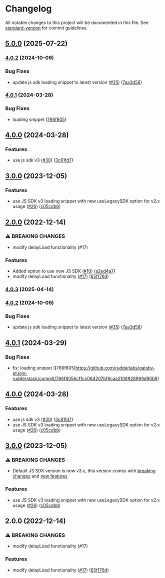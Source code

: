 # Changelog

All notable changes to this project will be documented in this file. See [standard-version](https://github.com/conventional-changelog/standard-version) for commit guidelines.

## [5.0.0](https://github.com/rudderlabs/gatsby-plugin-rudderstack/compare/v4.0.3...v5.0.0) (2025-07-22)

### [4.0.2](https://github.com/rudderlabs/gatsby-plugin-rudderstack/compare/v4.0.1...v4.0.2) (2024-10-09)


### Bug Fixes

* update js sdk loading snippet to latest version ([#35](https://github.com/rudderlabs/gatsby-plugin-rudderstack/issues/35)) ([7aa3d58](https://github.com/rudderlabs/gatsby-plugin-rudderstack/commit/7aa3d586e2d9a569a9609d7025ba6f7c6e3ba266))

### [4.0.1](https://github.com/rudderlabs/gatsby-plugin-rudderstack/compare/v4.0.0...v4.0.1) (2024-03-28)


### Bug Fixes

* loading snippet ([766f805](https://github.com/rudderlabs/gatsby-plugin-rudderstack/commit/766f8056cf1cc064207bf6caa2108928999d90b9))

## [4.0.0](https://github.com/rudderlabs/gatsby-plugin-rudderstack/compare/v3.0.0...v4.0.0) (2024-03-28)


### Features

* use js sdk v3 ([#30](https://github.com/rudderlabs/gatsby-plugin-rudderstack/issues/30)) ([3c81fd7](https://github.com/rudderlabs/gatsby-plugin-rudderstack/commit/3c81fd7eefefdf3afe1f8a28fd5a5eff7b6009c6))

## [3.0.0](https://github.com/rudderlabs/gatsby-plugin-rudderstack/compare/v2.0.0...v3.0.0) (2023-12-05)


### Features

* use JS SDK v3 loading snippet with new useLegacySDK option for v2.x usage ([#26](https://github.com/rudderlabs/gatsby-plugin-rudderstack/issues/26)) ([c05cdbb](https://github.com/rudderlabs/gatsby-plugin-rudderstack/commit/c05cdbb15ef5fb6862d7d9804e980219d7ab6fe3))

## [2.0.0](https://github.com/rudderlabs/gatsby-plugin-rudderstack/compare/a2ed4a794130f7a0dd783f42c1107aa44089a45c...v2.0.0) (2022-12-14)


### ⚠ BREAKING CHANGES

* modify delayLoad functionality (#17)

### Features

* Added option to use new JS SDK ([#10](https://github.com/rudderlabs/gatsby-plugin-rudderstack/issues/10)) ([a2ed4a7](https://github.com/rudderlabs/gatsby-plugin-rudderstack/commit/a2ed4a794130f7a0dd783f42c1107aa44089a45c))
* modify delayLoad functionality ([#17](https://github.com/rudderlabs/gatsby-plugin-rudderstack/issues/17)) ([65f176d](https://github.com/rudderlabs/gatsby-plugin-rudderstack/commit/65f176dd8e7fff4749b7142ba16d63519651fe45))

### [4.0.3](https://github.com/rudderlabs/gatsby-plugin-rudderstack/compare/v4.0.2...v4.0.3) (2025-04-14)

### [4.0.2](https://github.com/rudderlabs/gatsby-plugin-rudderstack/compare/v4.0.1...v4.0.2) (2024-10-09)


### Bug Fixes

* update js sdk loading snippet to latest version ([#35](https://github.com/rudderlabs/gatsby-plugin-rudderstack/issues/35)) ([7aa3d58](https://github.com/rudderlabs/gatsby-plugin-rudderstack/commit/7aa3d586e2d9a569a9609d7025ba6f7c6e3ba266))

## [4.0.1](https://github.com/rudderlabs/gatsby-plugin-rudderstack/compare/v4.0.0...v4.0.1) (2024-03-29)

### Bug Fixes

* fix: loading snippet ([766f805]https://github.com/rudderlabs/gatsby-plugin-rudderstack/commit/766f8056cf1cc064207bf6caa2108928999d90b9)


## [4.0.0](https://github.com/rudderlabs/gatsby-plugin-rudderstack/compare/v3.0.0...v4.0.0) (2024-03-28)


### Features

* use js sdk v3 ([#30](https://github.com/rudderlabs/gatsby-plugin-rudderstack/issues/30)) ([3c81fd7](https://github.com/rudderlabs/gatsby-plugin-rudderstack/commit/3c81fd7eefefdf3afe1f8a28fd5a5eff7b6009c6))
* use JS SDK v3 loading snippet with new useLegacySDK option for v2.x usage ([#26](https://github.com/rudderlabs/gatsby-plugin-rudderstack/issues/26)) ([c05cdbb](https://github.com/rudderlabs/gatsby-plugin-rudderstack/commit/c05cdbb15ef5fb6862d7d9804e980219d7ab6fe3))

## [3.0.0](https://github.com/rudderlabs/gatsby-plugin-rudderstack/compare/v2.0.0...v3.0.0) (2023-12-05)


### ⚠ BREAKING CHANGES

* Default JS SDK version is now v3.x, this version comes with [breaking changes](https://www.rudderstack.com/docs/sources/event-streams/sdks/rudderstack-javascript-sdk/v3/#breaking-changes) and [new features](https://www.rudderstack.com/docs/sources/event-streams/sdks/rudderstack-javascript-sdk/v3/#new-features)

### Features

* use JS SDK v3 loading snippet with new useLegacySDK option for v2.x usage ([#26](https://github.com/rudderlabs/gatsby-plugin-rudderstack/issues/26)) ([c05cdbb](https://github.com/rudderlabs/gatsby-plugin-rudderstack/commit/c05cdbb15ef5fb6862d7d9804e980219d7ab6fe3))

## 2.0.0 (2022-12-14)


### ⚠ BREAKING CHANGES

* modify delayLoad functionality (#17)

### Features

* modify delayLoad functionality ([#17](https://github.com/rudderlabs/gatsby-plugin-rudderstack/issues/17)) ([65f176d](https://github.com/rudderlabs/gatsby-plugin-rudderstack/commit/65f176dd8e7fff4749b7142ba16d63519651fe45))
